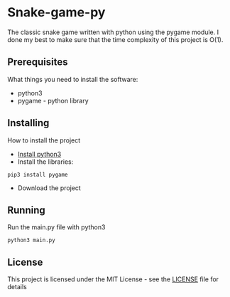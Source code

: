 # Snake-game-py

The classic snake game written with python using the pygame module.
I done my best to make sure that the time complexity of this project is O(1).

## Prerequisites

What things you need to install the software:
* python3
* pygame - python library

## Installing

How to install the project

* [Install python3](https://realpython.com/installing-python/)
* Install the libraries:
```
pip3 install pygame
```
* Download the project

## Running

Run the main.py file with python3
```
python3 main.py
```

## License

This project is licensed under the MIT License - see the [LICENSE](LICENSE) file for details

